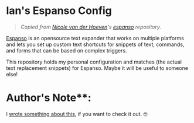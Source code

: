 # Ian's Espanso Config

> *Copied from [Nicole van der Hoeven](https://github.com/nicolevanderhoeven)'s [espanso](https://github.com/nicolevanderhoeven/espanso) repository.*

[Espanso](https://espanso.org) is an opensource text expander that works on multiple platforms and lets you set up custom text shortcuts for snippets of text, commands, and forms that can be based on complex triggers.

This repository holds my personal configuration and matches (the actual text replacement snippets) for Espanso. Maybe it will be useful to someone else!

# Author's Note**: 

I [wrote something about this](https://theianaquino.github.io/public-journal/_dailies/2024-05-04#2024-05-04--115541-pm), if you want to check it out. 🤓